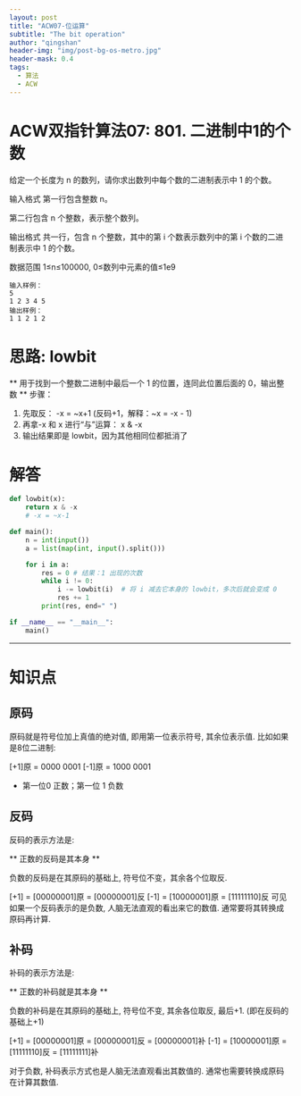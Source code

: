 ```yaml
---
layout: post
title: "ACW07-位运算"
subtitle: "The bit operation"
author: "qingshan"
header-img: "img/post-bg-os-metro.jpg"
header-mask: 0.4
tags:
  - 算法
  - ACW
---
```


# ACW双指针算法07: 801. 二进制中1的个数

给定一个长度为 n 的数列，请你求出数列中每个数的二进制表示中 1 的个数。

输入格式
第一行包含整数 n。

第二行包含 n 个整数，表示整个数列。

输出格式
共一行，包含 n 个整数，其中的第 i 个数表示数列中的第 i 个数的二进制表示中 1 的个数。

数据范围
1≤n≤100000,
0≤数列中元素的值≤1e9
```
输入样例：
5
1 2 3 4 5
输出样例：
1 1 2 1 2
```

# 思路: lowbit
** 用于找到一个整数二进制中最后一个 1 的位置，连同此位置后面的 0，输出整数 **
步骤：
1. 先取反： -x = ~x+1 (反码+1，解释：~x = -x - 1)
2. 再拿-x 和 x 进行“与”运算： x & -x
3. 输出结果即是 lowbit，因为其他相同位都抵消了




# 解答
```python
def lowbit(x):
    return x & -x
    # -x = ~x-1

def main():
    n = int(input())
    a = list(map(int, input().split()))

    for i in a:
        res = 0 # 结果：1 出现的次数
        while i != 0:
            i -= lowbit(i)  # 将 i 减去它本身的 lowbit，多次后就会变成 0
            res += 1
        print(res, end=" ")

if __name__ == "__main__":
    main()

```

---------------
# 知识点
## 原码
原码就是符号位加上真值的绝对值, 即用第一位表示符号, 其余位表示值. 比如如果是8位二进制:

[+1]原 = 0000 0001
[-1]原 = 1000 0001

* 第一位0 正数；第一位 1 负数

## 反码
反码的表示方法是:

** 正数的反码是其本身 **

负数的反码是在其原码的基础上, 符号位不变，其余各个位取反.

[+1] = [00000001]原 = [00000001]反
[-1] = [10000001]原 = [11111110]反
可见如果一个反码表示的是负数, 人脑无法直观的看出来它的数值. 通常要将其转换成原码再计算.


## 补码
补码的表示方法是:

** 正数的补码就是其本身 **

负数的补码是在其原码的基础上, 符号位不变, 其余各位取反, 最后+1. (即在反码的基础上+1)

[+1] = [00000001]原 = [00000001]反 = [00000001]补
[-1] = [10000001]原 = [11111110]反 = [11111111]补

对于负数, 补码表示方式也是人脑无法直观看出其数值的. 通常也需要转换成原码在计算其数值.

